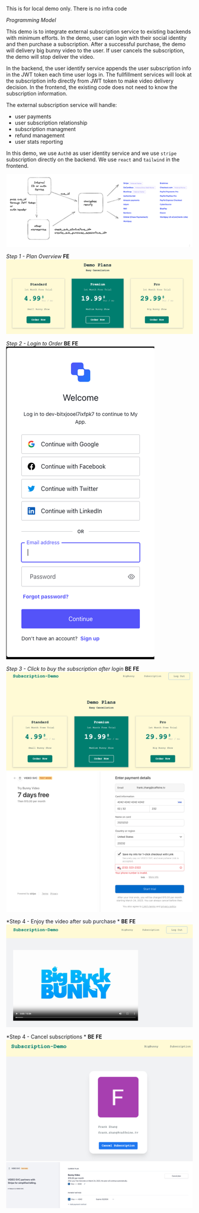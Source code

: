 This is for local demo only. 
There is no infra code


*Programming Model*
<p>
This demo is to integrate external subscription service to existing backends with minimum efforts. 
In the demo, user can login with their social identity and then purchase a subscription. After a successful purchase, the demo will delivery big bunny video to the user. If user cancels the subscription, the demo will stop deliver the video.  

In the backend, the user identify service appends the user subscription info in the JWT token each time user logs in.
The fullfillment services will look at the subscription info directly from JWT token to make video delivery decision. 
In the frontend, the existing code does not need to know the subscription information.

The external subscription service will handle:
<ul>
<li>
user payments
</li>
<li>
user subscription relationship
</li>
<li>
subscription managment
</li>
<li>
refund management
</li>
<li>
user stats reporting
</li>
</ul>

In this demo, we use `Auth0` as user identity service and we use `stripe` subscription directly on the backend. We use `react` and `tailwind` in the frontend. 

![](blockdigram.png)
</p>

*Step 1 - Plan Overview*
**FE** 
<br />
![](plan.png)

*Step 2 - Login to Order*
**BE** 
**FE**
<br />
![](login.png)

*Step 3 - Click to buy the subscription after login*
**BE** 
**FE**
<br />
![](afterloginsub.png)
![](payment.png)

*Step 4 - Enjoy the video after sub purchase *
**BE** 
**FE**
<br />
![](deliveredvideo.png)


*Step 4 - Cancel subscriptions *
**BE** 
**FE**
<br />
![](cancelsub.png)
![](subcancel.png)